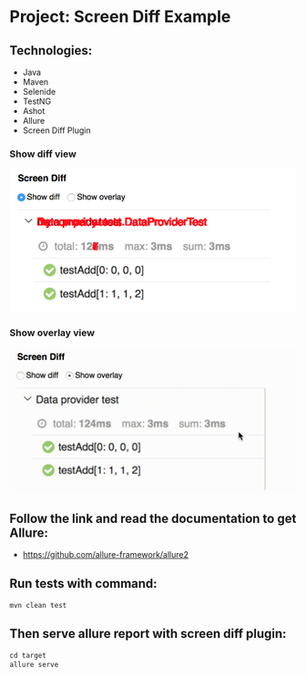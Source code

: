 # Project: Screen Diff Example
## Technologies:
- Java
- Maven
- Selenide
- TestNG
- Ashot
- Allure
- Screen Diff Plugin
 
### Show diff view

![Show Diff View](img/show-diff.png)

### Show overlay view

![Show Overlay View](img/show-overlay.gif)

## Follow the link and read the documentation to get Allure:
- https://github.com/allure-framework/allure2
## Run tests with command:
```
mvn clean test
```
## Then serve allure report with screen diff plugin:
```
cd target
allure serve
```
